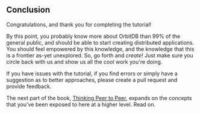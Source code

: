 ## Conclusion

Congratulations, and thank you for completing the tutorial!

By this point, you probably know more about OrbitDB than 99% of the general public, and should be able to start creating distributed applications. You should feel empowered by this knowledge, and the knowledge that this is a frontier as-yet unexplored. So, go forth and _create_! Just make sure you circle back with us and show us all the cool work you're doing.

If you have issues with the tutorial, if you find errors or simply have a suggestion as to better approaches, please create a pull request and provide feedback.

The next part of the book, [Thinking Peer to Peer](../02_Thinking_Peer_to_Peer), expands on the concepts that you've been exposed to here at a higher level. Read on.
